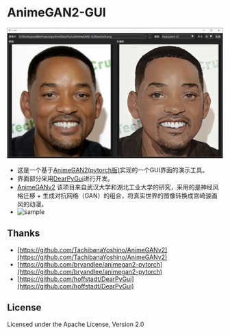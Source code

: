 AnimeGAN2-GUI
========
![界面](https://github.com/softice70/AnimeGAN2-GUI/blob/main/pics/demo.jpg)
- 这是一个基于[AnimeGAN2(pytorch版)](https://github.com/bryandlee/animegan2-pytorch)实现的一个GUI界面的演示工具。
- 界面部分采用[DearPyGui](https://github.com/hoffstadt/DearPyGui)进行开发。
- [AnimeGANv2](https://github.com/TachibanaYoshino/AnimeGANv2) 该项目来自武汉大学和湖北工业大学的研究，采用的是神经风格迁移 + 生成对抗网络（GAN）的组合，将真实世界的图像转换成宫崎骏画风的动漫。
- ![sample](https://user-images.githubusercontent.com/26464535/142294796-54394a4a-a566-47a1-b9ab-4e715b901442.gif)

 
Thanks
-------
- [https://github.com/TachibanaYoshino/AnimeGANv2](https://github.com/TachibanaYoshino/AnimeGANv2)
- [https://github.com/bryandlee/animegan2-pytorch](https://github.com/bryandlee/animegan2-pytorch)
- [https://github.com/hoffstadt/DearPyGui](https://github.com/hoffstadt/DearPyGui)

License
-------
Licensed under the Apache License, Version 2.0
